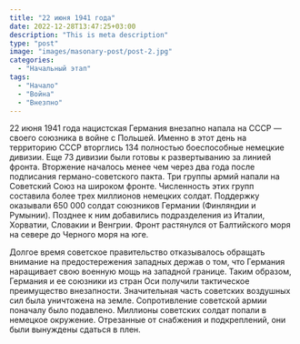 ```yaml
---
title: "22 июня 1941 года"
date: 2022-12-28T13:47:25+03:00
description: "This is meta description"
type: "post"
image: "images/masonary-post/post-2.jpg"
categories:
  - "Начальный этап"
tags:
  - "Начало"
  - "Война"
  - "Внезпно"
---
```


22 июня 1941 года нацистская Германия внезапно напала на СССР — своего союзника в войне с Польшей. Именно в этот день на территорию СССР вторглись 134 полностью боеспособные немецкие дивизии. Еще 73 дивизии были готовы к развертыванию за линией фронта. Вторжение началось менее чем через два года после подписания германо-советского пакта. Три группы армий напали на Советский Союз на широком фронте. Численность этих групп составила более трех миллионов немецких солдат. Поддержку оказывали 650 000 солдат союзников Германии (Финляндии и Румынии). Позднее к ним добавились подразделения из Италии, Хорватии, Словакии и Венгрии. Фронт растянулся от Балтийского моря на севере до Черного моря на юге.

Долгое время советское правительство отказывалось обращать внимание на предостережения западных держав о том, что Германия наращивает свою военную мощь на западной границе. Таким образом, Германия и ее союзники из стран Оси получили тактическое преимущество внезапности. Значительная часть советских воздушных сил была уничтожена на земле. Сопротивление советской армии поначалу было подавлено. Миллионы советских солдат попали в немецкое окружение. Отрезанные от снабжения и подкреплений, они были вынуждены сдаться в плен.

